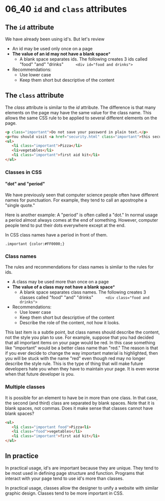 # 06_40 ```id``` and ```class``` attributes

## The ```id``` attribute

We have already been using id's.  But let's review

* An id may be used only once on a page
* **The value of an id may not have a blank space***
  * A blank space separates ids.  The following creates 3 ids called "food" "and" "drinks"
```     <div id="food and drinks">```
* Recommendations:  
  * Use lower case
  * Keep them short but descriptive of the content

## The ```class``` attribute

The *class* attribute is similar to the *id* attribute.  The difference is that many elements on the page may have the same value for the class name.  This allows the same CSS rule to be applied to several different elements on the page.

```html
<p class="important">Do not save your password in plain text.</p>
<p>You should visit <a href="security.html" class="important">this security website</a> before you go on vacation.</p>
<ul>
   <li class="important">Pizza</li>
   <li>vegetables</li>
   <li class="important">first aid kit</li>
</ul>
```

### Classes in CSS

#### "dot" and "period" 

We have previously seen that computer science people often have different names for punctuation.  For example, they tend to call an apostrophe a "single quote."

Here is another example:   A "period" is often called a "dot."  In normal usage a period almost always comes at the end of something.  However, computer people tend to put their dots everywhere except at the end.

In CSS class names have a period in front of them.

```text
.important {color:#FF0000;}
```

### Class names

The rules and recommendations for class names is similar to the rules for ids.

* A class may be used more than once on a page
* **The value of a class may not have a blank space***
  * A blank space separates class names.  The following creates 3 classes called "food" "and" "drinks"
```     <div class="food and drinks">```
* Recommendations:  
  * Use lower case
  * Keep them short but descriptive of the content
  * Describe the role of the content, not how it looks.

This last item is a subtle point, but class names should describe the content, not the style you plan to use.  For example, suppose that you had decided that all important items on your page would be red.  In this case something like "important" would be a better class name than "red."  The reason is that if you ever decide to change the way important material is highlighted, then you will be stuck with the name "red" even though red may no longer describe the style rule.  This is the type of thing that will make future developers hate you when they have to maintain your page.  It is even worse when that future developer is you.

### Multiple classes

It is possible for an element to have be in more than one class.  In that case, the second (and third) class are separated by blank spaces.  Note that it is blank spaces, not commas.  Does it make sense that classes cannot have blank spaces?

```html
<ul>
   <li class="important food">Pizza<li>
   <li class="food">vegetables</li>
   <li class="important">first aid kit</li>
</ul>
```

## In practice

In practical usage, id's are important because they are unique.  They tend to be most used in defining page structure and function.  Programs that interact with your page tend to use id's more than classes.

In practical usage, classes allow the designer to unify a website with similar graphic design.  Classes tend to be more important in CSS.